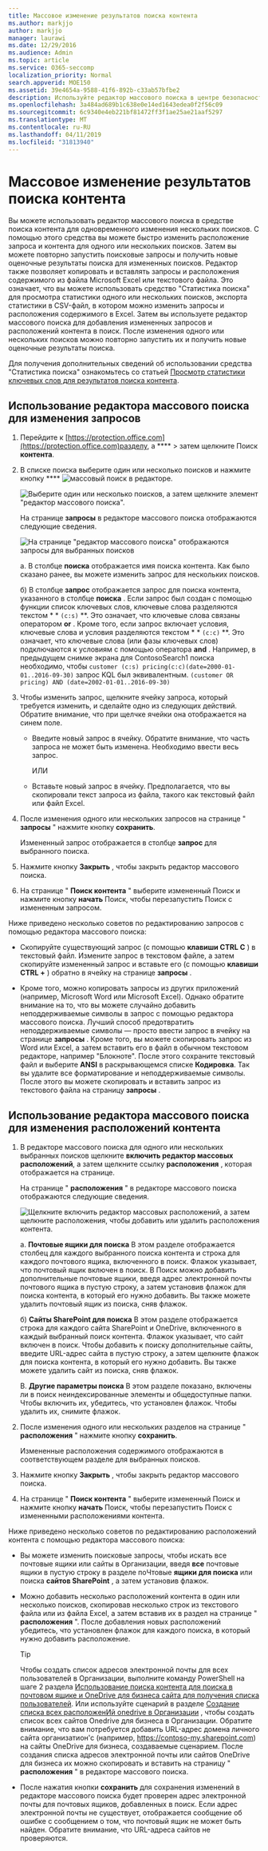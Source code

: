 ```yaml
---
title: Массовое изменение результатов поиска контента
ms.author: markjjo
author: markjjo
manager: laurawi
ms.date: 12/29/2016
ms.audience: Admin
ms.topic: article
ms.service: O365-seccomp
localization_priority: Normal
search.appverid: MOE150
ms.assetid: 39e4654a-9588-41f6-892b-c33ab57bfbe2
description: Используйте редактор массового поиска в центре безопасности и соответствия требованиям в Office 365 или Microsoft 365, чтобы быстро изменить расположение запроса и содержимого для одного или нескольких поисков контента.
ms.openlocfilehash: 3a484ad689b1c638e0e14ed1643edea0f2f56c09
ms.sourcegitcommit: 6c9340e4eb221bf81472ff3f1ae25ae21aaf5297
ms.translationtype: MT
ms.contentlocale: ru-RU
ms.lasthandoff: 04/11/2019
ms.locfileid: "31813940"
---
```

# <a name="bulk-edit-content-searches"></a>Массовое изменение результатов поиска контента

Вы можете использовать редактор массового поиска в средстве поиска контента для одновременного изменения нескольких поисков. С помощью этого средства вы можете быстро изменить расположение запроса и контента для одного или нескольких поисков. Затем вы можете повторно запустить поисковые запросы и получить новые оценочные результаты поиска для измененных поисков. Редактор также позволяет копировать и вставлять запросы и расположения содержимого из файла Microsoft Excel или текстового файла. Это означает, что вы можете использовать средство "Статистика поиска" для просмотра статистики одного или нескольких поисков, экспорта статистики в CSV-файл, в котором можно изменить запросы и расположения содержимого в Excel. Затем вы используете редактор массового поиска для добавления измененных запросов и расположений контента в поиск. После изменения одного или нескольких поисков можно повторно запустить их и получить новые оценочные результаты поиска.
  
Для получения дополнительных сведений об использовании средства "Статистика поиска" ознакомьтесь со статьей [Просмотр статистики ключевых слов для результатов поиска контента](view-keyword-statistics-for-content-search.md).
  
## <a name="use-the-bulk-search-editor-to-change-queries"></a>Использование редактора массового поиска для изменения запросов

1. Перейдите к [https://protection.office.com](https://protection.office.com)разделу, а **** \> затем щелкните Поиск **контента**.
    
2. В списке поиска выберите один или несколько поисков и нажмите кнопку **** ![массовый поиск в редакторе](media/1ddb3d18-2f00-4a7b-98a6-817ca5ec7014.png).
    
    ![Выберите один или несколько поисков, а затем щелкните элемент "редактор массового поиска".](media/600c9716-89a2-4451-b111-fa7cfaad2006.png)
  
    На странице **запросы** в редакторе массового поиска отображаются следующие сведения. 
    
    ![На странице "редактор массового поиска" отображаются запросы для выбранных поисков](media/189659af-cc78-4479-b0bc-a93decad2f6c.png)
  
    a. В столбце **поиска** отображается имя поиска контента. Как было сказано ранее, вы можете изменить запрос для нескольких поисков. 
    
    б) В столбце **запрос** отображается запрос для поиска контента, указанного в столбце **поиска** . Если запрос был создан с помощью функции список ключевых слов, ключевые слова разделяются текстом * * `(c:s)` **. Это означает, что ключевые слова связаны оператором **or** . Кроме того, если запрос включает условия, ключевые слова и условия разделяются текстом * * `(c:c)` **. Это означает, что ключевые слова (или фазы ключевых слов) подключаются к условиям с помощью оператора **and** . Например, в предыдущем снимке экрана для ContosoSearch1 поиска необходимо, чтобы `customer (c:s) pricing(c:c)(date=2000-01-01..2016-09-30)` запрос KQL был эквивалентным. `(customer OR pricing) AND (date=2002-01-01..2016-09-30)`
    
3. Чтобы изменить запрос, щелкните ячейку запроса, который требуется изменить, и сделайте одно из следующих действий. Обратите внимание, что при щелчке ячейки она отображается на синем поле.
    
   - Введите новый запрос в ячейку. Обратите внимание, что часть запроса не может быть изменена. Необходимо ввести весь запрос.
    
      ИЛИ
    
    - Вставьте новый запрос в ячейку. Предполагается, что вы скопировали текст запроса из файла, такого как текстовый файл или файл Excel.
    
4. После изменения одного или нескольких запросов на странице " **запросы** " нажмите кнопку **сохранить**.
    
    Измененный запрос отображается в столбце **запрос** для выбранного поиска. 
    
5. Нажмите кнопку **Закрыть** , чтобы закрыть редактор массового поиска. 
    
6. На странице " **Поиск контента** " выберите измененный Поиск и нажмите кнопку **начать** Поиск, чтобы перезапустить Поиск с измененным запросом. 
    
Ниже приведено несколько советов по редактированию запросов с помощью редактора массового поиска:
  
- Скопируйте существующий запрос (с помощью **клавиши CTRL C** ) в текстовый файл. Измените запрос в текстовом файле, а затем скопируйте измененный запрос и вставьте его (с помощью **клавиши CTRL +** ) обратно в ячейку на странице **запросы** . 
    
- Кроме того, можно копировать запросы из других приложений (например, Microsoft Word или Microsoft Excel). Однако обратите внимание на то, что вы можете случайно добавить неподдерживаемые символы в запрос с помощью редактора массового поиска. Лучший способ предотвратить неподдерживаемые символы — просто ввести запрос в ячейку на странице **запросы** . Кроме того, вы можете скопировать запрос из Word или Excel, а затем вставить его в файл в обычном текстовом редакторе, например "Блокноте". После этого сохраните текстовый файл и выберите **ANSI** в раскрывающемся списке **Кодировка**. Так вы удалите все форматирование и неподдерживаемые символы. После этого вы можете скопировать и вставить запрос из текстового файла на страницу **запросы** . 
    
  
## <a name="use-the-bulk-search-editor-to-change-content-locations"></a>Использование редактора массового поиска для изменения расположений контента

1. В редакторе массового поиска для одного или нескольких выбранных поисков щелкните **включить редактор массовых расположений**, а затем щелкните ссылку **расположения** , которая отображается на странице. 
    
    На странице " **расположения** " в редакторе массового поиска отображаются следующие сведения. 
    
    ![Щелкните включить редактор массовых расположений, а затем щелкните расположения, чтобы добавить или удалить расположения контента.](media/a5a468ce-bd63-4c53-bc37-ff64cf769e59.png)
  
    a. **Почтовые ящики для поиска** В этом разделе отображается столбец для каждого выбранного поиска контента и строка для каждого почтового ящика, включенного в поиск. Флажок указывает, что почтовый ящик включен в поиск. В Поиск можно добавить дополнительные почтовые ящики, введя адрес электронной почты почтового ящика в пустую строку, а затем установив флажок для поиска контента, в который его нужно добавить. Вы также можете удалить почтовый ящик из поиска, сняв флажок.
    
    б) **Сайты SharePoint для поиска** В этом разделе отображается строка для каждого сайта SharePoint и OneDrive, включенного в каждый выбранный поиск контента. Флажок указывает, что сайт включен в поиск. Чтобы добавить к поиску дополнительные сайты, введите URL-адрес сайта в пустую строку, а затем щелкните флажок для поиска контента, в который его нужно добавить. Вы также можете удалить сайт из поиска, сняв флажок.
    
    В. **Другие параметры поиска** В этом разделе показано, включены ли в поиск неиндексированные элементы и общедоступные папки. Чтобы включить их, убедитесь, что установлен флажок. Чтобы удалить их, снимите флажок.
    
2. После изменения одного или нескольких разделов на странице " **расположения** " нажмите кнопку **сохранить**.
    
    Измененные расположения содержимого отображаются в соответствующем разделе для выбранных поисков.
    
3. Нажмите кнопку **Закрыть** , чтобы закрыть редактор массового поиска. 
    
4. На странице " **Поиск контента** " выберите измененный Поиск и нажмите кнопку **начать** Поиск, чтобы перезапустить Поиск с измененными расположениями контента. 
    
Ниже приведено несколько советов по редактированию расположений контента с помощью редактора массового поиска:
  
- Вы можете изменить поисковые запросы, чтобы искать все почтовые ящики или сайты в Организации, введя **все** почтовые ящики в пустую строку в разделе поЧтовые **ящики для поиска** или поиска **сайтов SharePoint** , а затем установив флажок. 
    
- Можно добавить несколько расположений контента в один или несколько поисков, скопировав несколько строк из текстового файла или из файла Excel, а затем вставив их в раздел на странице " **расположения** ". После добавления новых расположений убедитесь, что установлен флажок для каждого поиска, в который нужно добавить расположение. 
    
    > [!TIP]
    > Чтобы создать список адресов электронной почты для всех пользователей в Организации, выполните команду PowerShell на шаге 2 раздела [Использование поиска контента для поиска в почтовом ящике и OneDrive для бизнеса сайта для получения списка пользователей](search-the-mailbox-and-onedrive-for-business-for-a-list-of-users.md#step2). Или используйте сценарий в разделе [Создание списка всех расположенИй onedrive в Организации](https://support.office.com/article/8e200cb2-c768-49cb-88ec-53493e8ad80a) , чтобы создать список всех сайтов Onedrive для бизнеса в Организации. Обратите внимание, что вам потребуется добавить URL-адрес домена личного сайта организатион'с (например, https://contoso-my.sharepoint.com) на сайты OneDrive для бизнеса, создаваемые сценарием. После создания списка адресов электронной почты или сайтов OneDrive для бизнеса их можно скопировать и вставить на страницу " **расположения** " в редакторе массового поиска. 
  
- После нажатия кнопки **сохранить** для сохранения изменений в редакторе массового поиска будет проверен адрес электронной почты для почтовых ящиков, добавленных в поиск. Если адрес электронной почты не существует, отображается сообщение об ошибке с сообщением о том, что почтовый ящик не может быть найден. Обратите внимание, что URL-адреса сайтов не проверяются. 
  


